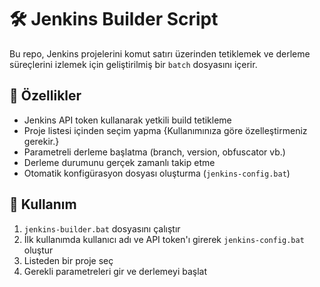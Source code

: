 # 🛠️ Jenkins Builder Script

Bu repo, Jenkins projelerini komut satırı üzerinden tetiklemek ve derleme süreçlerini izlemek için geliştirilmiş bir `batch` dosyasını içerir.

## 🚀 Özellikler
- Jenkins API token kullanarak yetkili build tetikleme
- Proje listesi içinden seçim yapma {Kullanımınıza göre özelleştirmeniz gerekir.}
- Parametreli derleme başlatma (branch, version, obfuscator vb.)
- Derleme durumunu gerçek zamanlı takip etme
- Otomatik konfigürasyon dosyası oluşturma (`jenkins-config.bat`)

## 🔧 Kullanım
1. `jenkins-builder.bat` dosyasını çalıştır
2. İlk kullanımda kullanıcı adı ve API token'ı girerek `jenkins-config.bat` oluştur
3. Listeden bir proje seç
4. Gerekli parametreleri gir ve derlemeyi başlat
